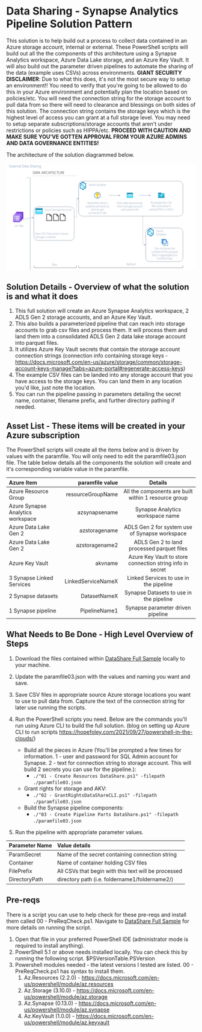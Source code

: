 # Data Sharing - Synapse Analytics Pipeline Solution Pattern 

This solution is to help build out a process to collect data contained in an Azure storage account, internal or external.  These PowerShell scripts will build out all the the components of this architecture using a Synapse Analytics workspace, Azure Data Lake storage, and an Azure Key Vault.  It will also build out the parameter driven pipelines to automate the sharing of the data (example uses CSVs) across environments.  **GIANT SECURITY DISCLAIMER**: Due to what this does, it's not the most secure way to setup an environment!!  You need to verify that you're going to be allowed to do this in your Azure environment and potentially plan the location based on policies/etc.  You will need the connection string for the storage account to pull data from so there will need to clearance and blessings on both sides of this solution.  The connection string contains the storage keys which is the highest level of access you can grant at a full storage level.  You may need to setup separate subscriptions/storage accounts that aren't under restrictions or policies such as HIPPA/etc.  **PROCEED WITH CAUTION AND MAKE SURE YOU'VE GOTTEN APPROVAL FROM YOUR AZURE ADMINS AND DATA GOVERNANCE ENTITIES!**  

The architecture of the solution diagrammed below.  


![alt text](https://github.com/hfoley/EDU/blob/master/images/Hope%20Data%20Share%20Architecture.jpg?raw=true)

## Solution Details - Overview of what the solution is and what it does 
1. This full solution will create an Azure Synapse Analytics workspace, 2 ADLS Gen 2 storage accounts, and an Azure Key Vault.   
2. This also builds a parameterized pipeline that can reach into storage accounts to grab csv files and process them.  It will process them and land them into a consolidated ADLS Gen 2 data lake storage account into parquet files.  
3. It utilizes Azure Key Vault secrets that contain the storage account connection strings (connection info containing storage keys - https://docs.microsoft.com/en-us/azure/storage/common/storage-account-keys-manage?tabs=azure-portal#regenerate-access-keys)  
4. The example CSV files can be landed into any storage account that you have access to the storage keys.  You can land them in any location you'd like, just note the location. 
5. You can run the pipeline passing in parameters detailing the secret name, container, filename prefix, and further directory pathing if needed.  

## Asset List - These items will be created in your Azure subscription 

The PowerShell scripts will create all the items below and is driven by values with the paramfile.  You will only need to edit the paramfile03.json file.  The table below details all the components the solution will create and it's corresponding variable value in the paramfile.    

Azure Item | paramfile value | Details
| :--- | ---: | :---:
Azure Resource Group   | resourceGroupName | All the components are built within 1 resource group 
Azure Synapse Analytics workspace  | azsynapsename | Synapse Analytics workspace name
Azure Data Lake Gen 2  | azstoragename | ADLS Gen 2 for system use of Synapse workspace
Azure Data Lake Gen 2  | azstoragename2 | ADLS Gen 2 to land processed parquet files 
Azure Key Vault | akvname | Azure Key Vault to store connection string info in secret
3 Synapse Linked Services| LinkedServiceNameX | Linked Services to use in the pipeline 
2 Synapse datasets| DatasetNameX | Synapse Datasets to use in the pipeline
1 Synapse pipeline | PipelineName1 | Synapse parameter driven pipeline


## What Needs to Be Done - High Level Overview of Steps  

1. Download the files contained within [DataShare Full Sample](https://github.com/hfoley/DataSharePipeline/tree/main/DataShare%20Full%20Sample) locally to your machine.    
2. Update the paramfile03.json with the values and naming you want and save.  
3. Save CSV files in appropriate source Azure storage locations you want to use to pull data from.  Capture the text of the connection string for later use running the scripts.  
4. Run the PowerShell scripts you need.  Below are the commands you'll run using Azure CLI to build the full solution. (blog on setting up Azure CLI to run scripts https://hopefoley.com/2021/09/27/powershell-in-the-clouds/)   
	* Build all the pieces in Azure (You'll be prompted a few times for information. 1 - user and password for SQL Admin account for Synapse. 2 - text for connection string to storage account.  This will build 2 secrets you can use for the pipeline.): 
		* `./"01 - Create Resources DataShare.ps1" -filepath ./paramfile03.json` 
	* Grant rights for storage and AKV:
		* `./"02 - GrantRightsDataShareCLI.ps1" -filepath ./paramfile03.json`
	* Build the Synapse pipeline components:
		* `./"03 - Create Pipeline Parts DataShare.ps1" -filepath ./paramfile03.json`
	
5. Run the pipeline with appropriate parameter values.  

Parameter Name | Value details
| :--- | :---
ParamSecret   | Name of the secret containing connection string 
Container  | Name of container holding CSV files
FilePrefix  | All CSVs that begin with this text will be processed 
DirectoryPath  | directory path (i.e. foldername1/foldername2/) 

## Pre-reqs
There is a script you can use to help check for these pre-reqs and install them called 00 - PreReqCheck.ps1. Navigate to [DataShare Full Sample](https://github.com/hfoley/DataSharePipeline/tree/main/DataShare%20Full%20Sample) for more details on running the script.  

1. Open that file in your preferred PowerShell IDE (administrator mode is required to install anything). 
2. PowerShell 5.1 or above needs installed locally.  You can check this by running the following script. 
		$PSVersionTable.PSVersion
2. Powershell modules needed - the latest versions I tested are listed.  00 - PreReqCheck.ps1 has syntax to install them. 
	1. Az.Resources (2.2.0) - https://docs.microsoft.com/en-us/powershell/module/az.resources
	2. Az.Storage (3.10.0) - https://docs.microsoft.com/en-us/powershell/module/az.storage
	3. Az.Synapse (0.13.0) - https://docs.microsoft.com/en-us/powershell/module/az.synapse
	4. Az.KeyVault (1.0.0) - https://docs.microsoft.com/en-us/powershell/module/az.keyvault

	
